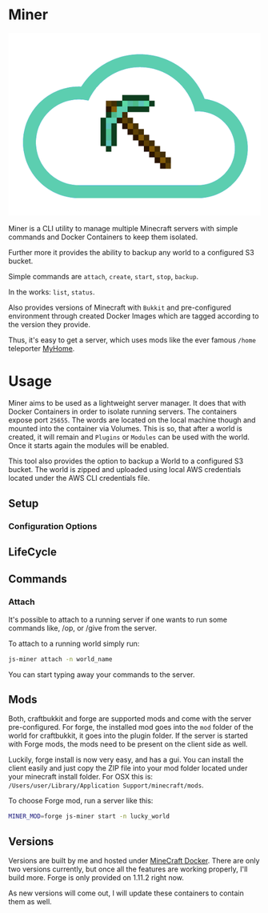 # Miner

![Logo](./logo.png)

Miner is a CLI utility to manage multiple Minecraft servers with simple commands and Docker Containers to keep them isolated.

Further more it provides the ability to backup any world to a configured S3 bucket.

Simple commands are `attach`, `create`, `start`, `stop`, `backup`.

In the works: `list`, `status`.

Also provides versions of Minecraft with `Bukkit` and pre-configured environment through created Docker Images which are
tagged according to the version they provide.

Thus, it's easy to get a server, which uses mods like the ever famous `/home` teleporter
[MyHome](https://mods.curse.com/bukkit-plugins/minecraft/myhome).

# Usage

Miner aims to be used as a lightweight server manager. It does that with Docker Containers in order to isolate running servers.
The containers expose port `25655`. The words are located on the local machine though and mounted into the container via Volumes.
This is so, that after a world is created, it will remain and `Plugins` or `Modules` can be used with the world. Once it starts
again the modules will be enabled.

This tool also provides the option to backup a World to a configured S3 bucket. The world is zipped and uploaded using local AWS
credentials located under the AWS CLI credentials file.

## Setup

### Configuration Options

## LifeCycle

## Commands

### Attach

It's possible to attach to a running server if one wants to run some commands like, /op, or /give from the server.

To attach to a running world simply run:

```bash
js-miner attach -n world_name
```

You can start typing away your commands to the server.

## Mods

Both, craftbukkit and forge are supported mods and come with the server pre-configured. For forge, the installed mod goes into the `mod` folder of the world for craftbukkit, it goes into the plugin folder. If the server is started with Forge mods, the mods need to be present on the client side as well.

Luckily, forge install is now very easy, and has a gui. You can install the client easily and just copy the ZIP file into your mod folder located under your minecraft install folder. For OSX this is: `/Users/user/Library/Application Support/minecraft/mods`.

To choose Forge mod, run a server like this:

```bash
MINER_MOD=forge js-miner start -n lucky_world
```

## Versions

Versions are built by me and hosted under [MineCraft Docker](https://hub.docker.com/r/skarlso/minecraft/). There are only two
versions currently, but once all the features are working properly, I'll build more. Forge is only provided on 1.11.2 right now.

As new versions will come out, I will update these containers to contain them as well.
